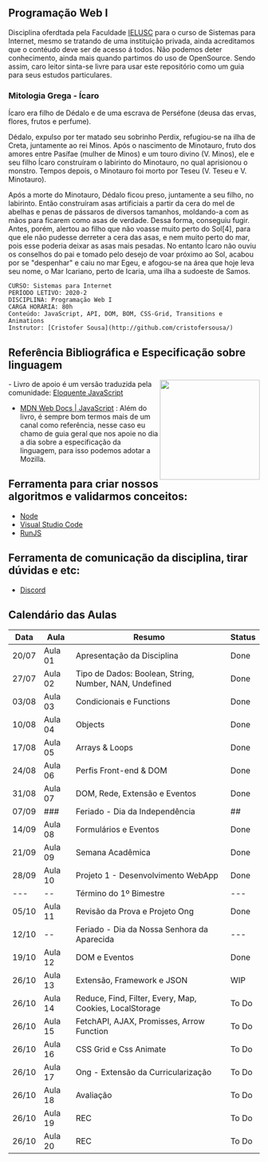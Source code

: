 ## Programação Web I

Disciplina oferdtada pela Faculdade [IELUSC](https://faculdade.ielusc.br/cursos/graduacao/sistemas-para-internet/)
para o curso de Sistemas para Internet, mesmo se tratando de uma instituição privada, ainda acreditamos que 
o contéudo deve ser de acesso á todos. Não podemos deter conhecimento, ainda mais quando partimos do uso de OpenSource.
Sendo assim, caro leitor sinta-se livre para usar este repositório como um guia para seus estudos particulares.

### Mitologia Grega - Ícaro

Ícaro era filho de Dédalo e de uma escrava de Perséfone (deusa das ervas, flores, frutos e perfume).

Dédalo, expulso por ter matado seu sobrinho Perdix, refugiou-se na ilha de Creta, juntamente ao rei Minos. 
Após o nascimento de Minotauro, fruto dos amores entre Pasífae (mulher de Minos) e um touro divino (V. Minos), 
ele e seu filho Ícaro construíram o labirinto do Minotauro, no qual aprisionou o monstro. 
Tempos depois, o Minotauro foi morto por Teseu (V. Teseu e V. Minotauro).

Após a morte do Minotauro, Dédalo ficou preso, juntamente a seu filho, no labirinto.
Então construíram asas artificiais a partir da cera do mel de abelhas e penas de pássaros de diversos 
tamanhos, moldando-a com as mãos para ficarem como asas de verdade. Dessa forma, conseguiu fugir. 
Antes, porém, alertou ao filho que não voasse muito perto do Sol[4],
para que ele não pudesse derreter a cera das asas, e nem muito perto do mar, pois esse poderia deixar as asas mais pesadas. 
No entanto Ícaro não ouviu os conselhos do pai e tomado pelo desejo de voar próximo ao Sol, acabou por se "despenhar" e caiu no mar Egeu,
e afogou-se na área que hoje leva seu nome, o Mar Icariano, perto de Icaria, uma ilha a sudoeste de Samos.



```
CURSO: Sistemas para Internet
PERÍODO LETIVO: 2020-2 
DISCIPLINA: Programação Web I
CARGA HORÁRIA: 80h
Conteúdo: JavaScript, API, DOM, BOM, CSS-Grid, Transitions e Animations
Instrutor: [Cristofer Sousa](http://github.com/cristofersousa/)
```

## Referência Bibliográfica e Especificação sobre linguagem

<img src="https://braziljs.github.io/eloquente-javascript/assets/images/cover.png" width="200" align="right"> - Livro de apoio é um versão traduzida pela comunidade: [Eloquente JavaScript](https://braziljs.github.io/eloquente-javascript/)


- [MDN Web Docs | JavaScript](https://developer.mozilla.org/pt-BR/docs/Web/JavaScript/) :  Além do livro, é sempre bom termos mais de um canal como referência, nesse caso eu chamo de guia geral que nos apoie no dia a dia sobre a especificação da linguagem, para isso podemos adotar a Mozilla.


## Ferramenta para criar nossos algoritmos e validarmos conceitos: 
 - [Node](https://nodejs.org/en/)
 - [Visual Studio Code](https://code.visualstudio.com/)
 - [RunJS](https://runjs.dev/)

## Ferramenta de comunicação da disciplina, tirar dúvidas e etc:
 - [Discord](https://discord.gg/74KapY)

## Calendário das Aulas

|  Data    |  Aula      |  Resumo                                                | Status | 
|---       |---         | ---                                                    | ----   |
|  20/07   |  Aula 01   | Apresentação da Disciplina                             | Done   |
|  27/07   |  Aula 02   | Tipo de Dados: Boolean, String, Number, NAN, Undefined | Done   |
|  03/08   |  Aula 03   | Condicionais e Functions                               | Done   |
|  10/08   |  Aula 04   | Objects                                                | Done   |
|  17/08   |  Aula 05   | Arrays & Loops                                         | Done   |
|  24/08   |  Aula 06   | Perfis Front-end & DOM                                 | Done   |
|  31/08   |  Aula 07   | DOM, Rede, Extensão e Eventos                          | Done   |
|  07/09   |   ###      | Feriado - Dia da Independência                         | ##     |
|  14/09   |  Aula 08   | Formulários e Eventos                                  | Done   |
|  21/09   |  Aula 09   | Semana Acadêmica                                       | Done   |
|  28/09   |  Aula 10   | Projeto 1 - Desenvolvimento WebApp                     | Done   |
|  ---     |  --        | Término do 1º Bimestre                                 | ---    |
|  05/10   |  Aula 11   | Revisão da Prova e Projeto Ong                         | Done   |
|  12/10   |  --        | Feriado - Dia da Nossa Senhora da Aparecida            | ---    |
|  19/10   |  Aula 12   | DOM e Eventos                                          | Done    |
|  26/10   |  Aula 13   | Extensão, Framework e JSON                             | WIP    |
|  26/10   |  Aula 14   | Reduce, Find, Filter, Every, Map, Cookies, LocalStorage| To Do  |
|  26/10   |  Aula 15   | FetchAPI, AJAX, Promisses, Arrow Function              | To Do  |
|  26/10   |  Aula 16   | CSS Grid e Css Animate                                 | To Do  |
|  26/10   |  Aula 17   | Ong - Extensão da Curricularização                     | To Do  |
|  26/10   |  Aula 18   | Avaliação                                              | To Do  |
|  26/10   |  Aula 19   | REC                                                    | To Do  |
|  26/10   |  Aula 20   | REC                                                    | To Do  |



